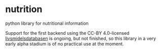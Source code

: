 # nutrition
python library for nutritional information 

Support for the first backend using the CC-BY 4.0-licensed [livsmidelsdatabasen](https://www.livsmedelsverket.se/om-oss/psidata/livsmedelsdatabasen) is ongoing, but not finished, so this library in a very early alpha stadium is of no practical use at the moment.
